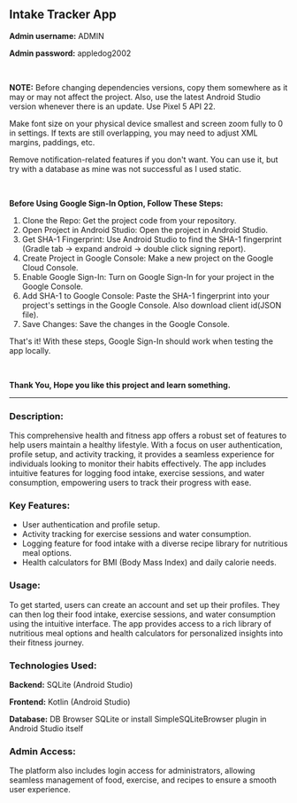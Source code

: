 <h2>Intake Tracker App</h2>
<p><strong>Admin username:</strong> ADMIN</p>
<p><strong>Admin password:</strong> appledog2002</p>
<br>
<p><strong>NOTE:</strong> Before changing dependencies versions, copy them somewhere as it may or may not affect the project. Also, use the latest Android Studio version whenever there is an update. Use Pixel 5 API 22.</p>
<p>Make font size on your physical device smallest and screen zoom fully to 0 in settings. If texts are still overlapping, you may need to adjust XML margins, paddings, etc.</p>
<p>Remove notification-related features if you don't want. You can use it, but try with a database as mine was not successful as I used static.</p>
<br>
<p><strong>Before Using Google Sign-In Option, Follow These Steps:</strong></p>
<ol>
  <li>Clone the Repo: Get the project code from your repository.</li>
  <li>Open Project in Android Studio: Open the project in Android Studio.</li>
  <li>Get SHA-1 Fingerprint: Use Android Studio to find the SHA-1 fingerprint (Gradle tab -> expand android -> double click signing report).</li>
  <li>Create Project in Google Console: Make a new project on the Google Cloud Console.</li>
  <li>Enable Google Sign-In: Turn on Google Sign-In for your project in the Google Console.</li>
  <li>Add SHA-1 to Google Console: Paste the SHA-1 fingerprint into your project's settings in the Google Console. Also download client id(JSON file).</li>
  <li>Save Changes: Save the changes in the Google Console.</li>
</ol>
<p>That's it! With these steps, Google Sign-In should work when testing the app locally.</p>
<br>
<p><strong>Thank You, Hope you like this project and learn something.</strong></p>

<hr>

<h3>Description:</h3>
<p>This comprehensive health and fitness app offers a robust set of features to help users maintain a healthy lifestyle. With a focus on user authentication, profile setup, and activity tracking, it provides a seamless experience for individuals looking to monitor their habits effectively. The app includes intuitive features for logging food intake, exercise sessions, and water consumption, empowering users to track their progress with ease.</p>

<h3>Key Features:</h3>
<ul>
  <li>User authentication and profile setup.</li>
  <li>Activity tracking for exercise sessions and water consumption.</li>
  <li>Logging feature for food intake with a diverse recipe library for nutritious meal options.</li>
  <li>Health calculators for BMI (Body Mass Index) and daily calorie needs.</li>
</ul>

<h3>Usage:</h3>
<p>To get started, users can create an account and set up their profiles. They can then log their food intake, exercise sessions, and water consumption using the intuitive interface. The app provides access to a rich library of nutritious meal options and health calculators for personalized insights into their fitness journey.</p>

<h3>Technologies Used:</h3>
<p><strong>Backend:</strong> SQLite (Android Studio)</p>
<p><strong>Frontend:</strong> Kotlin (Android Studio)</p>
<p><strong>Database:</strong> DB Browser SQLite or install SimpleSQLiteBrowser plugin in Android Studio itself</p>

<h3>Admin Access:</h3>
<p>The platform also includes login access for administrators, allowing seamless management of food, exercise, and recipes to ensure a smooth user experience.</p>
